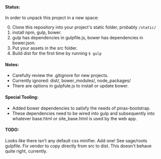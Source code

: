 
#### Status:
In order to unpack this project in a new space:

0. Clone this repository into your project's static folder, probably `/static/`
1. install npm, gulp, bower.
2. gulp has dependencies in gulpfile.js, bower has dependencies in bower.json.
3. Put your assets in the src folder.
4. Build dist for the first time by running `$ gulp`

#### Notes:
- Carefully review the .gitignore for new projects.
- Currently ignored: dist/, bower_modules/, node_packages/
- There are options in gulpfule.js to install or update bower.


#### Special Tooling:
- Added bower dependencies to satisfy the needs of pinax-bootstrap.
- These dependencies need to be wired into gulp and subsequently into whatever base.html or site_base.html is used by the web app.

#### TODO:
Looks like there isn't any default css minifier. Add one! See sage/roots gulpfile.
Fix vendor to copy directly from src to dist.  This doesn't behave quite right, currently.
